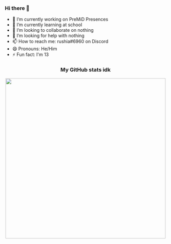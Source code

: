 ### Hi there 👋


- 🔭 I’m currently working on PreMiD Presences
- 🌱 I’m currently learning at school
- 👯 I’m looking to collaborate on nothing
- 🤔 I’m looking for help with nothing
- 📫 How to reach me: rushia#6960 on Discord
- 😄 Pronouns: He/Him
- ⚡ Fun fact: I'm 13

<h3 align='center'>
  My GitHub stats idk
</h3>

<p align='center'>
  <a href="#"><img src="https://github-readme-stats.vercel.app/api?username=jaydenkoh&show_icons=true&count_private=true&hide_border=true&bg_color=338DFF&title_color=D76C94&text_color=FFFFFF" width="500"></a>
</p>
